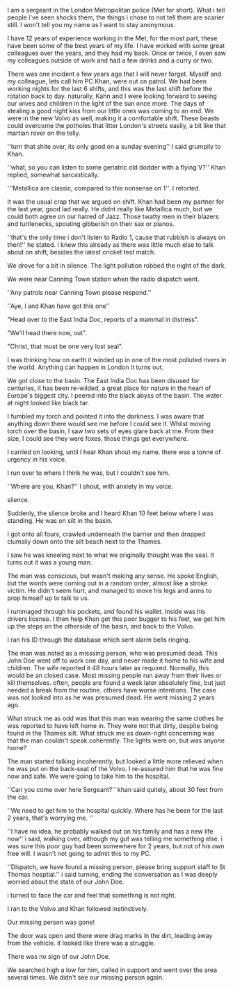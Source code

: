 I am a sergeant in the London Metropolitan police (Met for short). What i tell people i've seen shocks them, the things i chose to not tell them are scarier still. I won't tell you my name as I want to stay anonymous. 

I have 12 years of experience working in the Met, for the most part, these have been some of the best years of my life. I have worked with some great colleagues over the years, and they had my back. Once or twice, I even saw my colleagues outside of work and had a few drinks and a curry or two.

There was one incident a few years ago that I will never forget. Myself and my colleague, lets call him PC Khan, were out on patrol. We had been working nights for the last 6 shifts, and this was the last shift before the rotation back to day. naturally, Kahn and I were looking forward to seeing our wives and children in the light of the sun once more. The days of stealing a good night kiss from our little ones was coming to an end. We were in the new Volvo as well, making it a comfortable shift. These beasts could overcome the potholes that litter London's streets easily, a bit like that martian rover on the telly. 

''turn that shite over, its only good on a sunday evening'' I said grumpily to Khan. 

''what, so you can listen to some geriatric old dodder with a flying V?'' Khan replied, somewhat sarcastically.

'''Metallica are classic, compared to this nonsense on 1''. I retorted. 

It was the usual crap that we argued on shift. Khan had been my partner for the last year, good lad really. He didnt really like Metallica much, but we could both agree  on our hatred of Jazz. Those twatty men in their blazers and turtlenecks, spouting gibberish on their sax or pianos. 

''that's the only time i don't listen to Radio 1, cause that rubbish is always on then!'' he stated. I knew this already as there was little much else to talk about on shift, besides the latest cricket test match. 

We drove for a bit in silence. The light pollution robbed the night of the dark. 

We were near Canning Town station when the radio dispatch went. 

''Any patrols near Canning Town please respond.''

''Aye, I and Khan have got this one''

"Head over to the East India Doc, reports of a mammal in distress".

"We'll head there now, out".

"Christ, that must be one very lost seal".

I was thinking how on earth it winded up in one of the most polluted rivers in the world. Anything can happen in London it turns out.

We got close to the basin. The East India Doc has been disused for centuries, it has been re-wilded, a great place for nature in the heart of Europe's biggest city. I peered into the black abyss of the basin. The water at night looked like black tar.

I fumbled my torch and pointed it into the darkness. I was aware that anything down there would see me before I could  see it. Whilst moving torch over the basin, I saw two sets of eyes glare back at me. From their size, I could see they were foxes, those things get everywhere.

I carried on looking, until I hear Khan shout my name. there was a tonne of urgency in his voice.

I run over to where I think he was, but I couldn't see him.

''Where are you, Khan?'' I shout, with anxiety in my voice. 

silence.

Suddenly, the silence broke and I heard Khan 10 feet below where I was standing. He was on silt in the basin.

I got onto all fours, crawled underneath the barrier and then dropped clumsily down onto the silt beach next to the Thames. 

I saw he was kneeling next to what we originally thought was the seal. It turns out it was a young man. 

The man was conscious, but wasn't making any sense. He spoke English, but the words were coming out in a random order, almost like a stroke victim. He didn't seem hurt, and managed to move his legs and arms to prop himself up to talk to us.

I rummaged through his pockets, and found his wallet. Inside was his drivers license. I then help Khan get this poor bugger to his feet, we get him up the steps on the otherside of the basin, and back to the Volvo. 

I ran his ID through the database which sent alarm bells ringing.

The man was noted as a misssing person, who was presumed dead. This John Doe went off to work one day, and never made it home to his wife and children. The wife reported it 48 hours later as required. Normally, this would be an closed case. Most missing people run away from their lives or kill themselves. often, people are found a week later absolutely fine, but just needed a break from the routine. others have worse intentions. The case was not looked into as he was presumed dead. He went missing 2 years ago.


 What struck me as odd was that this man was wearing the same clothes he was reported to have left home in. They were not that dirty, despite being found in the Thames silt. What struck me as down-right concerning was that the man couldn't speak coherently. The lights were on, but was anyone home? 

The man started talking incoherently, but looked a little more relieved when he was put on the back-seat of the Volvo. I re-assured him that he was fine now and safe. We were going to take him to the hospital.

''Can you come over here Sergeant?'' khan said quitely, about 30 feet from the car. 

''We need to get him to the hospital quickly. Where has he been for the last 2 years, that's worrying me. ''

''I have no idea, he probably walked out on his family and has a new life now'' i said, walking over, although my gut was telling me something else. i was sure this poor guy had been somewhere for 2 years, but not of his own free will. I wasn't not going to admit this to my PC.

''Dispatch, we have found a missing person, please bring support staff to St Thomas hosptial.'' i said turning, ending the conversation as I was deeply worried about the state of our John Doe. 

i turned to face the car and feel that something is not right. 

I ran to the Volvo and Khan followed instinctively. 

Our missing person was gone!

The door was open and there were drag marks in the dirt, leading away from the vehicle. it looked like there was a struggle. 

There was no sign of our John Doe. 

We searched high a low for him, called in support and went over the area several times. We didn't see our missing person  again.